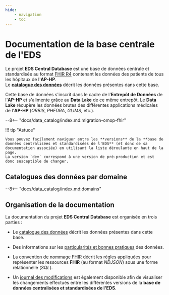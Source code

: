 ```yaml
---
hide:
    - navigation
    - toc
---
```


# Documentation de la base centrale de l'EDS

Le projet **EDS Central Database** est une base de données centrale et standardisée au format [FHIR R4](https://hl7.org/fhir/R4/index.html) contenant les données des patients de tous les hôpitaux de l'**AP-HP**.  
Le [**catalogue des données**](data_catalog/index.md) décrit les données présentes dans cette base.

Cette base de données s'inscrit dans le cadre de l'**Entrepôt de Données** de l'**AP-HP** et s'alimente grâce au **Data Lake** de ce même entrepôt. Le **Data Lake** récupère les données brutes des différentes applications médicales de l'**AP-HP** (_ORBIS_, _PHEDRA_, _GLIMS_, etc.).

--8<-- "docs/data_catalog/index.md:migration-omop-fhir"

!!! tip "Astuce"

    Vous pouvez facilement naviguer entre les **versions** de la **base de données centralisées et standardisées de l'EDS** (et donc de sa documentation associée) en utilisant la liste déroulante en haut de la page.
    La version `dev` correspond à une version de pré-production et est donc susceptible de changer.


## Catalogues des données par domaine

--8<-- "docs/data_catalog/index.md:domains"

## Organisation de la documentation

La documentation du projet **EDS Central Database** est organisée en trois parties :

- Le [catalogue des données](data_catalog/index.md) décrit les données présentes dans cette base.

- Des informations sur les [particularités et bonnes pratiques](specificities_best_practices/index.md) des données.

- La [convention de nommage FHIR](data-models/index.md) décrit les régles appliquées pour représenter les ressources **FHIR** (au format _NDJSON_) sous une forme relationnelle (_SQL_).

- Un [journal des modifications](changelog/EDS-CENTRAL-DATABASE_CHANGELOG.md) est également disponible afin de visualiser les changements effectués entre les différentes versions de la **base de données centralisées et standardisées de l'EDS**.
